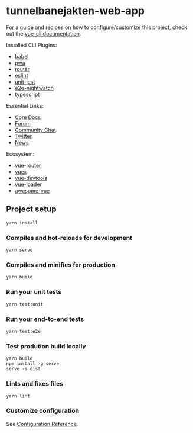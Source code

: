 # tunnelbanejakten-web-app

For a guide and recipes on how to configure/customize this project, check out the [vue-cli documentation](https://cli.vuejs.org).

Installed CLI Plugins:

* [babel](https://github.com/vuejs/vue-cli/tree/dev/packages/%40vue/cli-plugin-babel)
* [pwa](https://github.com/vuejs/vue-cli/tree/dev/packages/%40vue/cli-plugin-pwa)
* [router](https://github.com/vuejs/vue-cli/tree/dev/packages/%40vue/cli-plugin-router)
* [eslint](https://github.com/vuejs/vue-cli/tree/dev/packages/%40vue/cli-plugin-eslint)
* [unit-jest](https://github.com/vuejs/vue-cli/tree/dev/packages/%40vue/cli-plugin-unit-jest)
* [e2e-nightwatch](https://github.com/vuejs/vue-cli/tree/dev/packages/%40vue/cli-plugin-e2e-nightwatch)
* [typescript](https://github.com/vuejs/vue-cli/tree/dev/packages/%40vue/cli-plugin-typescript)

Essential Links:

* [Core Docs](https://vuejs.org)
* [Forum](https://forum.vuejs.org)
* [Community Chat](https://chat.vuejs.org)
* [Twitter](https://twitter.com/vuejs)
* [News](https://news.vuejs.org)

Ecosystem:

* [vue-router](https://router.vuejs.org)
* [vuex](https://vuex.vuejs.org)
* [vue-devtools](https://github.com/vuejs/vue-devtools#vue-devtools)
* [vue-loader](https://vue-loader.vuejs.org)
* [awesome-vue](https://github.com/vuejs/awesome-vue)

## Project setup
```
yarn install
```

### Compiles and hot-reloads for development
```
yarn serve
```

### Compiles and minifies for production
```
yarn build
```

### Run your unit tests
```
yarn test:unit
```

### Run your end-to-end tests
```
yarn test:e2e
```

### Test prodution build locally
```
yarn build
npm install -g serve
serve -s dist
```

### Lints and fixes files
```
yarn lint
```

### Customize configuration
See [Configuration Reference](https://cli.vuejs.org/config/).
